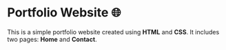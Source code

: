 # Portfolio Website 🌐

This is a simple portfolio website created using **HTML** and **CSS**. It includes two pages: **Home** and **Contact**.

